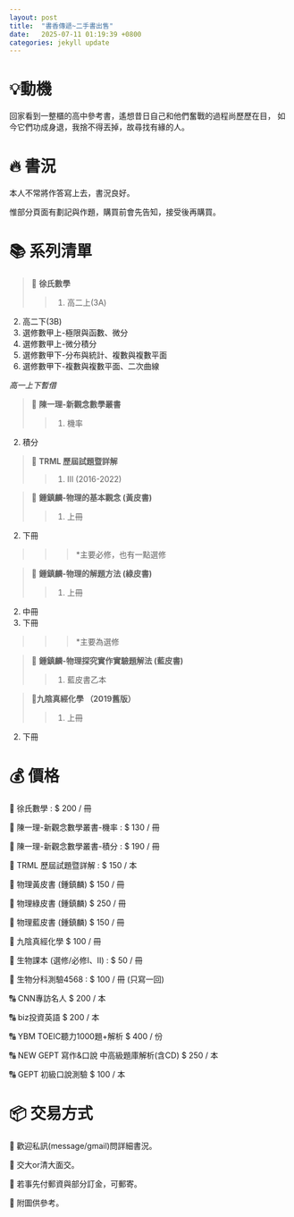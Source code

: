 ```yaml
---
layout: post
title:  "書香傳遞~二手書出售"
date:   2025-07-11 01:19:39 +0800
categories: jekyll update
---
```


# 💡**動機**
回家看到一整櫃的高中參考書，遙想昔日自己和他們奮戰的過程尚歷歷在目，
如今它們功成身退，我捨不得丟掉，故尋找有緣的人。

# 🔥 **書況**
本人不常將作答寫上去，書況良好。

惟部分頁面有劃記與作題，購買前會先告知，接受後再購買。

# 📚 **系列清單**
> 🧮 **徐氏數學**
>> 1. 高二上(3A)
2. 高二下(3B)
3. 選修數甲上-極限與函數、微分
4. 選修數甲上-微分積分
5. 選修數甲下-分布與統計、複數與複數平面
6. 選修數甲下-複數與複數平面、二次曲線

*高一上下暫借*

> 🧮 **陳一理-新觀念數學叢書**
>> 1. 機率
2. 積分

> 🧮 **TRML 歷屆試題暨詳解**
>> 1. III (2016-2022)

> 🌌 **鍾鎮麟-物理的基本觀念 (黃皮書)**
>> 1. 上冊
2. 下冊 
>>>*主要必修，也有一點選修
 
> 🌌 **鍾鎮麟-物理的解題方法 (綠皮書)** 
>>1. 上冊
2. 中冊
3. 下冊 
>>>*主要為選修

> 🌌 **鍾鎮麟-物理探究實作實驗題解法 (藍皮書)**
>>1. 藍皮書乙本

> 🧪**九陰真經化學 （2019舊版）**
>> 1. 上冊
2. 下冊

# 💰 **價格**
🧮 徐氏數學 : $ 200 / 冊

🧮 陳一理-新觀念數學叢書-機率 : $ 130 / 冊

🧮 陳一理-新觀念數學叢書-積分 : $ 190 / 冊

🧮 TRML 歷屆試題暨詳解 : $ 150 / 本

🌌 物理黃皮書 (鍾鎮麟) $ 150 / 冊

🌌 物理綠皮書 (鍾鎮麟) $ 250 / 冊 

🌌 物理藍皮書 (鍾鎮麟) $ 150 / 冊 

🧪 九陰真經化學  $ 100 / 冊

🦠 生物課本 (選修/必修I、II) : $ 50 / 冊 

🦠 生物分科測驗4568 : $ 100 / 冊 (只寫一回)

🔠 CNN專訪名人 $ 200 / 本

🔠 biz投資英語 $ 200 / 本

🔠 YBM TOEIC聽力1000題+解析 $ 400 / 份

🔠 NEW GEPT 寫作&口說 中高級題庫解析(含CD) $ 250 / 本

🔠 GEPT 初級口說測驗 $ 100 / 本

# 📦 **交易方式** 
📣  歡迎私訊(message/gmail)問詳細書況。

📣  交大or清大面交。

📣  若事先付郵資與部分訂金，可郵寄。

📣  附圖供參考。